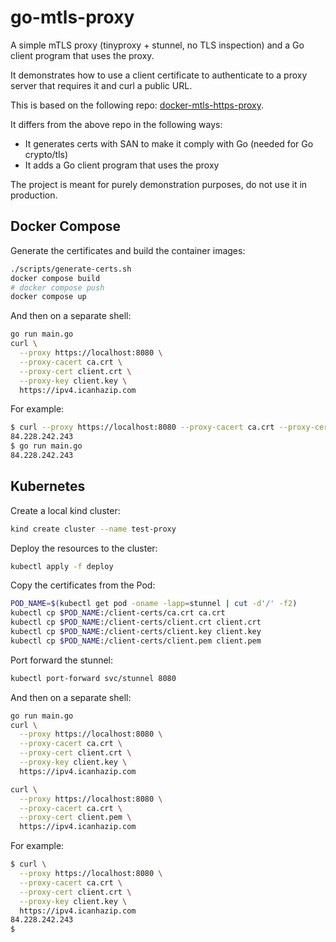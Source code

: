 # go-mtls-proxy
A simple mTLS proxy (tinyproxy + stunnel, no TLS inspection) and a Go client program that uses the proxy.

It demonstrates how to use a client certificate to authenticate to a proxy server that requires it and curl a public URL.

This is based on the following repo: [docker-mtls-https-proxy](
https://github.com/fancy-owl/docker-mtls-https-proxy/).

It differs from the above repo in the following ways:
- It generates certs with SAN to make it comply with Go (needed for Go crypto/tls)
- It adds a Go client program that uses the proxy

The project is meant for purely demonstration purposes, do not use it in production.

## Docker Compose
Generate the certificates and build the container images:
```bash
./scripts/generate-certs.sh
docker compose build
# docker compose push
docker compose up
```

And then on a separate shell:
```bash
go run main.go
curl \
  --proxy https://localhost:8080 \
  --proxy-cacert ca.crt \
  --proxy-cert client.crt \
  --proxy-key client.key \
  https://ipv4.icanhazip.com
```

For example:
```bash
$ curl --proxy https://localhost:8080 --proxy-cacert ca.crt --proxy-cert client.crt --proxy-key client.key https://ipv4.icanhazip.com
84.228.242.243
$ go run main.go                                                                                                                     
84.228.242.243
```

## Kubernetes
Create a local kind cluster:
```bash
kind create cluster --name test-proxy
```

Deploy the resources to the cluster:
```bash
kubectl apply -f deploy
```

Copy the certificates from the Pod:
```bash
POD_NAME=$(kubectl get pod -oname -lapp=stunnel | cut -d'/' -f2)
kubectl cp $POD_NAME:/client-certs/ca.crt ca.crt
kubectl cp $POD_NAME:/client-certs/client.crt client.crt
kubectl cp $POD_NAME:/client-certs/client.key client.key
kubectl cp $POD_NAME:/client-certs/client.pem client.pem
```

Port forward the stunnel:
```bash
kubectl port-forward svc/stunnel 8080
```

And then on a separate shell:
```bash
go run main.go
curl \
  --proxy https://localhost:8080 \
  --proxy-cacert ca.crt \
  --proxy-cert client.crt \
  --proxy-key client.key \
  https://ipv4.icanhazip.com

curl \
  --proxy https://localhost:8080 \
  --proxy-cacert ca.crt \
  --proxy-cert client.pem \
  https://ipv4.icanhazip.com
```

For example:
```bash
$ curl \
  --proxy https://localhost:8080 \
  --proxy-cacert ca.crt \
  --proxy-cert client.crt \
  --proxy-key client.key \
  https://ipv4.icanhazip.com
84.228.242.243
$
```
